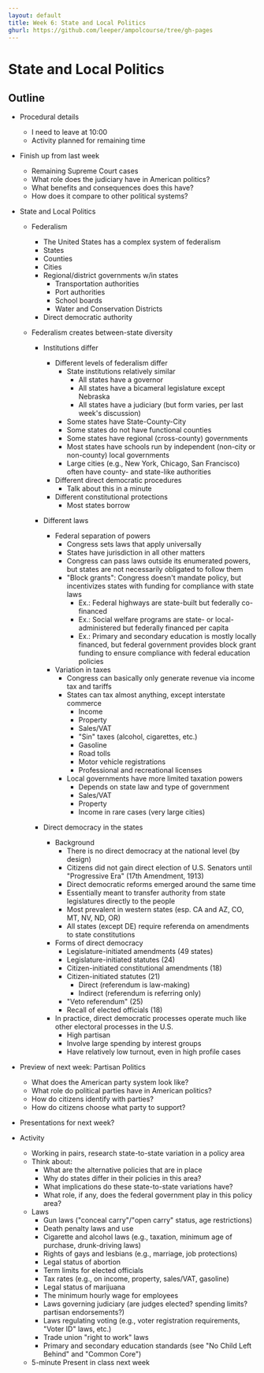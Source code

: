 ```yaml
---
layout: default
title: Week 6: State and Local Politics
ghurl: https://github.com/leeper/ampolcourse/tree/gh-pages
---
```


# State and Local Politics #

## Outline ##

 - Procedural details
   - I need to leave at 10:00
   - Activity planned for remaining time
 
 - Finish up from last week
   - Remaining Supreme Court cases
   - What role does the judiciary have in American politics?
   - What benefits and consequences does this have?
   - How does it compare to other political systems?
   
 - State and Local Politics
   - Federalism
     - The United States has a complex system of federalism
     - States
     - Counties
     - Cities
     - Regional/district governments w/in states
       - Transportation authorities
       - Port authorities
       - School boards
       - Water and Conservation Districts
     - Direct democratic authority
   
   - Federalism creates between-state diversity
     - Institutions differ
       - Different levels of federalism differ
         - State institutions relatively similar
           - All states have a governor
           - All states have a bicameral legislature except Nebraska
           - All states have a judiciary (but form varies, per last week's discussion)
         - Some states have State-County-City
         - Some states do not have functional counties
         - Some states have regional (cross-county) governments
         - Most states have schools run by independent (non-city or non-county) local governments
         - Large cities (e.g., New York, Chicago, San Francisco) often have county- and state-like authorities
       - Different direct democratic procedures
         - Talk about this in a minute
       - Different constitutional protections
         - Most states borrow
     - Different laws
       - Federal separation of powers
         - Congress sets laws that apply universally
         - States have jurisdiction in all other matters
         - Congress can pass laws outside its enumerated powers, but states are not necessarily obligated to follow them
         - "Block grants": Congress doesn't mandate policy, but  incentivizes states with funding for compliance with state laws
           - Ex.: Federal highways are state-built but federally co-financed
           - Ex.: Social welfare programs are state- or local-administered but federally financed per capita
           - Ex.: Primary and secondary education is mostly locally financed, but federal government provides block grant funding to ensure compliance with federal education policies
       - Variation in taxes
         - Congress can basically only generate revenue via income tax and tariffs
         - States can tax almost anything, except interstate commerce
           - Income
           - Property
           - Sales/VAT
           - "Sin" taxes (alcohol, cigarettes, etc.)
           - Gasoline
           - Road tolls
           - Motor vehicle registrations
           - Professional and recreational licenses
         - Local governments have more limited taxation powers
           - Depends on state law and type of government
           - Sales/VAT
           - Property
           - Income in rare cases (very large cities)
     
     - Direct democracy in the states
       - Background
         - There is no direct democracy at the national level (by design)
         - Citizens did not gain direct election of U.S. Senators until "Progressive Era" (17th Amendment, 1913)
         - Direct democratic reforms emerged around the same time
         - Essentially meant to transfer authority from state legislatures directly to the people
         - Most prevalent in western states (esp. CA and AZ, CO, MT, NV, ND, OR)
         - All states (except DE) require referenda on amendments to state constitutions
       - Forms of direct democracy
         - Legislature-initiated amendments (49 states)
         - Legislature-initiated statutes (24)
         - Citizen-initiated constitutional amendments (18)
         - Citizen-initiated statutes (21)
           - Direct (referendum is law-making)
           - Indirect (referendum is referring only)
         - "Veto referendum" (25)
         - Recall of elected officials (18)
       - In practice, direct democratic processes operate much like other electoral processes in the U.S.
         - High partisan
         - Involve large spending by interest groups
         - Have relatively low turnout, even in high profile cases
         
 - Preview of next week: Partisan Politics
   - What does the American party system look like?
   - What role do political parties have in American politics?
   - How do citizens identify with parties?
   - How do citizens choose what party to support?
   
 - Presentations for next week?
   
 - Activity
   - Working in pairs, research state-to-state variation in a policy area
   - Think about:
     - What are the alternative policies that are in place
     - Why do states differ in their policies in this area?
     - What implications do these state-to-state variations have?
     - What role, if any, does the federal government play in this policy area?
   - Laws
     - Gun laws ("conceal carry"/"open carry" status, age restrictions)
     - Death penalty laws and use
     - Cigarette and alcohol laws (e.g., taxation, minimum age of purchase, drunk-driving laws) 
     - Rights of gays and lesbians (e.g., marriage, job protections)
     - Legal status of abortion
     - Term limits for elected officials
     - Tax rates (e.g., on income, property, sales/VAT, gasoline)
     - Legal status of marijuana
     - The minimum hourly wage for employees
     - Laws governing judiciary (are judges elected? spending limits? partisan endorsements?)
     - Laws regulating voting (e.g., voter registration requirements, "Voter ID" laws, etc.)
     - Trade union "right to work" laws
     - Primary and secondary education standards (see "No Child Left Behind" and "Common Core")
   - 5-minute Present in class next week
   
